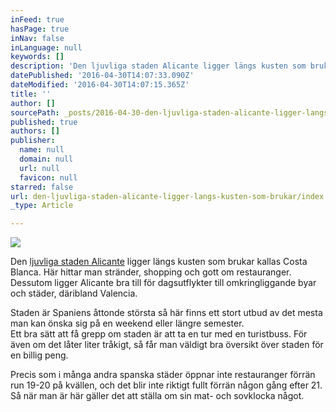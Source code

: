 ```yaml
---
inFeed: true
hasPage: true
inNav: false
inLanguage: null
keywords: []
description: 'Den ljuvliga staden Alicante ligger längs kusten som brukar kallas Costa Blanca. Här hittar man stränder, shopping och gott om restauranger. Dessutom ligger Alicante bra till för dagsutflykter till omkringliggande byar och städer, däribland Valencia.'
datePublished: '2016-04-30T14:07:33.090Z'
dateModified: '2016-04-30T14:07:15.365Z'
title: ''
author: []
sourcePath: _posts/2016-04-30-den-ljuvliga-staden-alicante-ligger-langs-kusten-som-brukar.md
published: true
authors: []
publisher:
  name: null
  domain: null
  url: null
  favicon: null
starred: false
url: den-ljuvliga-staden-alicante-ligger-langs-kusten-som-brukar/index.html
_type: Article

---
```

![](https://the-grid-user-content.s3-us-west-2.amazonaws.com/4d909bc2-a5a1-4b2c-a3e5-3b253ddc68ee.jpg)

Den [ljuvliga staden Alicante][0] ligger längs kusten som brukar kallas Costa Blanca. Här hittar man stränder, shopping och gott om restauranger. Dessutom ligger Alicante bra till för dagsutflykter till omkringliggande byar och städer, däribland Valencia.

Staden är Spaniens åttonde största så här finns ett stort utbud av det mesta man kan önska sig på en weekend eller längre semester.  
Ett bra sätt att få grepp om staden är att ta en tur med en turistbuss. För även om det låter liter tråkigt, så får man väldigt bra översikt över staden för en billig peng.

Precis som i många andra spanska städer öppnar inte restauranger förrän run 19-20 på kvällen, och det blir inte riktigt fullt förrän någon gång efter 21\. Så när man är här gäller det att ställa om sin mat- och sovklocka något.

[0]: http://www.alicantespanien.se/